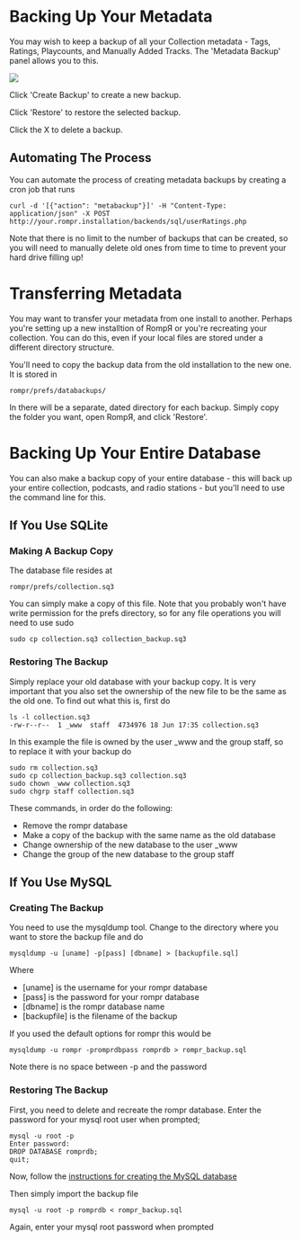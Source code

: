 # Backing Up Your Metadata

You may wish to keep a backup of all your Collection metadata - Tags, Ratings, Playcounts, and Manually Added Tracks. The 'Metadata Backup' panel allows you to this.

![](images/metabackup.png)

Click 'Create Backup' to create a new backup.

Click 'Restore' to restore the selected backup.

Click the X to delete a backup.

## Automating The Process

You can automate the process of creating metadata backups by creating a cron job that runs

    curl -d '[{"action": "metabackup"}]' -H "Content-Type: application/json" -X POST  http://your.rompr.installation/backends/sql/userRatings.php

Note that there is no limit to the number of backups that can be created, so you will need to manually delete old ones from time to time to prevent your hard drive filling up!

# Transferring Metadata

You may want to transfer your metadata from one install to another. Perhaps you're setting up a new installtion of RompЯ or you're recreating your collection. You can do this, even if your local files are stored under a different directory structure.

You'll need to copy the backup data from the old installation to the new one. It is stored in

    rompr/prefs/databackups/

In there will be a separate, dated directory for each backup. Simply copy the folder you want, open RompЯ, and click 'Restore'.

# Backing Up Your Entire Database

You can also make a backup copy of your entire database - this will back up your entire collection, podcasts, and radio stations - but you'll need to use the command line for this.

## If You Use SQLite

### Making A Backup Copy

The database file resides at

    rompr/prefs/collection.sq3

You can simply make a copy of this file. Note that you probably won't have write permission for the prefs directory, so for any file operations you will need to use sudo

    sudo cp collection.sq3 collection_backup.sq3

### Restoring The Backup

Simply replace your old database with your backup copy. It is very important that you also set the ownership of the new file to be the same as the old one. To find out what this is, first do

    ls -l collection.sq3
    -rw-r--r--  1 _www  staff  4734976 18 Jun 17:35 collection.sq3

In this example the file is owned by the user _www and the group staff, so to replace it with your backup do

    sudo rm collection.sq3
    sudo cp collection_backup.sq3 collection.sq3
    sudo chown _www collection.sq3
    sudo chgrp staff collection.sq3

These commands, in order do the following:

* Remove the rompr database
* Make a copy of the backup with the same name as the old database
* Change ownership of the new database to the user _www
* Change  the group of the new database to the group staff

## If You Use MySQL

### Creating The Backup

You need to use the mysqldump tool. Change to the directory where you want to store the backup file and do

    mysqldump -u [uname] -p[pass] [dbname] > [backupfile.sql]

Where

* [uname] is the username for your rompr database
* [pass] is the password for your rompr database
* [dbname] is the rompr database name
* [backupfile] is the filename of the backup

If you used the default options for rompr this would be

    mysqldump -u rompr -promprdbpass romprdb > rompr_backup.sql

Note there is no space between -p and the password

### Restoring The Backup

First, you need to delete and recreate the rompr database. Enter the password for your mysql root user when prompted;

    mysql -u root -p
    Enter password:
    DROP DATABASE romprdb;
    quit;

Now, follow the [instructions for creating the MySQL database](/RompR/Using-a-MySQL-server)

Then simply import the backup file

    mysql -u root -p romprdb < rompr_backup.sql

Again, enter your mysql root password when prompted


